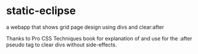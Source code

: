 static-eclipse
==============

a webapp that shows grid page design using divs and clear:after

Thanks to Pro CSS Techniques book for explanation of and use for the :after pseudo tag to clear divs without side-effects.
